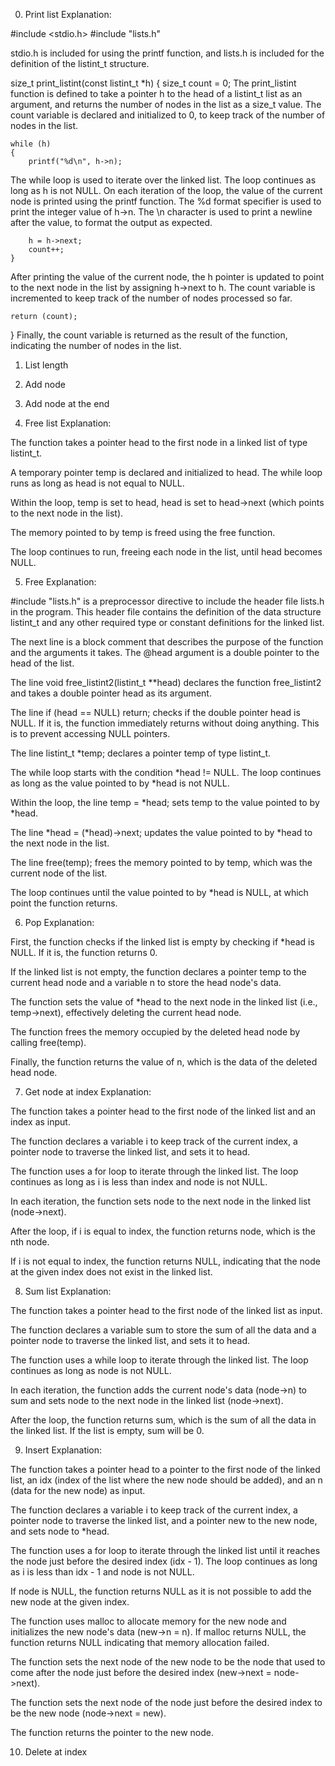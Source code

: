 0. Print list
Explanation:

#include <stdio.h>
#include "lists.h"

stdio.h is included for using the printf function, and lists.h is included for the definition of the listint_t structure.

size_t print_listint(const listint_t *h)
{
    size_t count = 0;
The print_listint function is defined to take a pointer h to the head of a listint_t list as an argument, and returns the number of nodes in the list as a size_t value. The count variable is declared and initialized to 0, to keep track of the number of nodes in the list.

    while (h)
    {
        printf("%d\n", h->n);
The while loop is used to iterate over the linked list. The loop continues as long as h is not NULL. On each iteration of the loop, the value of the current node is printed using the printf function. The %d format specifier is used to print the integer value of h->n. The \n character is used to print a newline after the value, to format the output as expected.

        h = h->next;
        count++;
    }
After printing the value of the current node, the h pointer is updated to point to the next node in the list by assigning h->next to h. The count variable is incremented to keep track of the number of nodes processed so far.

    return (count);
}
Finally, the count variable is returned as the result of the function, indicating the number of nodes in the list.



1. List length


2. Add node


3. Add node at the end


4. Free list
Explanation:

The function takes a pointer head to the first node in a linked list of type listint_t.

A temporary pointer temp is declared and initialized to head.
The while loop runs as long as head is not equal to NULL.

Within the loop, temp is set to head, head is set to head->next (which points to the next node in the list).

The memory pointed to by temp is freed using the free function.

The loop continues to run, freeing each node in the list, until head becomes NULL.



5. Free
Explanation:

#include "lists.h" is a preprocessor directive to include the header file lists.h in the program. This header file contains the definition of the data structure listint_t and any other required type or constant definitions for the linked list.

The next line is a block comment that describes the purpose of the function and the arguments it takes. The @head argument is a double pointer to the head of the list.

The line void free_listint2(listint_t **head) declares the function free_listint2 and takes a double pointer head as its argument.

The line if (head == NULL) return; checks if the double pointer head is NULL. If it is, the function immediately returns without doing anything. This is to prevent accessing NULL pointers.

The line listint_t *temp; declares a pointer temp of type listint_t.

The while loop starts with the condition *head != NULL. The loop continues as long as the value pointed to by *head is not NULL.

Within the loop, the line temp = *head; sets temp to the value pointed to by *head.

The line *head = (*head)->next; updates the value pointed to by *head to the next node in the list.

The line free(temp); frees the memory pointed to by temp, which was the current node of the list.

The loop continues until the value pointed to by *head is NULL, at which point the function returns.



6. Pop
Explanation:

First, the function checks if the linked list is empty by checking if *head is NULL. If it is, the function returns 0.

If the linked list is not empty, the function declares a pointer temp to the current head node and a variable n to store the head node's data.

The function sets the value of *head to the next node in the linked list (i.e., temp->next), effectively deleting the current head node.

The function frees the memory occupied by the deleted head node by calling free(temp).

Finally, the function returns the value of n, which is the data of the deleted head node.



7. Get node at index
Explanation:

The function takes a pointer head to the first node of the linked list and an index as input.

The function declares a variable i to keep track of the current index, a pointer node to traverse the linked list, and sets it to head.

The function uses a for loop to iterate through the linked list. The loop continues as long as i is less than index and node is not NULL.

In each iteration, the function sets node to the next node in the linked list (node->next).

After the loop, if i is equal to index, the function returns node, which is the nth node.

If i is not equal to index, the function returns NULL, indicating that the node at the given index does not exist in the linked list.



8. Sum list
Explanation:

The function takes a pointer head to the first node of the linked list as input.

The function declares a variable sum to store the sum of all the data and a pointer node to traverse the linked list, and sets it to head.

The function uses a while loop to iterate through the linked list. The loop continues as long as node is not NULL.

In each iteration, the function adds the current node's data (node->n) to sum and sets node to the next node in the linked list (node->next).

After the loop, the function returns sum, which is the sum of all the data in the linked list. If the list is empty, sum will be 0.



9. Insert
Explanation:

The function takes a pointer head to a pointer to the first node of the linked list, an idx (index of the list where the new node should be added), and an n (data for the new node) as input.

The function declares a variable i to keep track of the current index, a pointer node to traverse the linked list, and a pointer new to the new node, and sets node to *head.

The function uses a for loop to iterate through the linked list until it reaches the node just before the desired index (idx - 1). The loop continues as long as i is less than idx - 1 and node is not NULL.

If node is NULL, the function returns NULL as it is not possible to add the new node at the given index.

The function uses malloc to allocate memory for the new node and initializes the new node's data (new->n = n). If malloc returns NULL, the function returns NULL indicating that memory allocation failed.

The function sets the next node of the new node to be the node that used to come after the node just before the desired index (new->next = node->next).

The function sets the next node of the node just before the desired index to be the new node (node->next = new).

The function returns the pointer to the new node.



10. Delete at index
